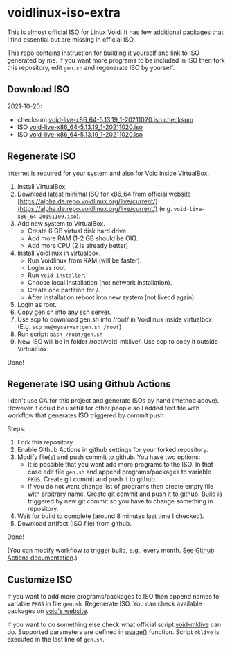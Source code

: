 # voidlinux-iso-extra

This is almost official ISO for [Linux Void](https://voidlinux.org/). It has few additional packages that I find essential but are missing in official ISO.

This repo contains instruction for building it yourself and link to ISO generated by me. If you want more programs to be included in ISO then fork this repository, edit `gen.sh` and regenerate ISO by yourself.

## Download ISO

2021-10-20:
* checksum [void-live-x86_64-5.13.19_1-20211020.iso.checksum](https://raw.githubusercontent.com/kotoko/voidlinux-iso-extra/master/void-live-x86_64-5.13.19_1-20211020.iso.checksum)
* ISO [void-live-x86_64-5.13.19_1-20211020.iso](https://github.com/kotoko/voidlinux-iso-extra/releases/download/2021-10-20/void-live-x86_64-5.13.19_1-20211020.iso)
* ISO [void-live-x86_64-5.13.19_1-20211020.iso](https://www.dropbox.com/s/5o7rf21rtqufqe4/void-live-x86_64-5.13.19_1-20211020.iso?dl=1)

## Regenerate ISO

Internet is required for your system and also for Void inside VirtualBox.

1. Install VirtualBox.
2. Download latest minimal ISO for x86_64 from official website [https://alpha.de.repo.voidlinux.org/live/current/](https://alpha.de.repo.voidlinux.org/live/current/) (e.g. `void-live-x86_64-20191109.iso`).
3. Add new system to VirtualBox.
    * Create 6 GB virtual disk hard drive.
    * Add more RAM (1-2 GB should be OK).
    * Add more CPU (2 is already better)
4. Install Voidlinux in virtualbox.
    * Run Voidlinux from RAM (will be faster).
    * Login as root.
    * Run `void-installer`.
    * Choose local installation (not network installation).
    * Create one partition for /.
    * After installation reboot into new system (not livecd again).
5. Login as root.
6. Copy gen.sh into any ssh server.
7. Use scp to download gen.sh into /root/ in Voidlinux inside virtualbox. (E.g. `scp me@myserver:gen.sh /root`)
8. Run script: `bash /root/gen.sh`
9. New ISO will be in folder /root/void-mklive/. Use scp to copy it outside VirtualBox.

Done!

## Regenerate ISO using Github Actions

I don't use GA for this project and generate ISOs by hand (method above). However it could be useful for other people so I added text file with workflow that generates ISO triggered by commit push.

Steps:

1. Fork this repository.
2. Enable Github Actions in github settings for your forked repository.
3. Modify file(s) and push commit to github. You have two options:
    * It is possible that you want add more programs to the ISO. In that case edit file `gen.sh` and append programs/packages to variable `PKGS`. Create git commit and push it to github.
    * If you do not want change list of programs then create empty file with arbitrary name. Create git commit and push it to github. Build is triggered by new git commit so you have to change something in repository.
4. Wait for build to complete (around 8 minutes last time I checked).
5. Download artifact (ISO file) from github.

Done!

(You can modify workflow to trigger build, e.g., every month. [See Github Actions documentation](https://docs.github.com/en/actions/learn-github-actions/workflow-syntax-for-github-actions#onschedule).)

## Customize ISO

If you want to add more programs/packages to ISO then append names to variable `PKGS` in file `gen.sh`. Regenerate ISO. You can check available packages on [void's website](https://voidlinux.org/packages/?arch=x86_64).

If you want to do something else check what official script [void-mklive](https://github.com/void-linux/void-mklive) can do. Supported parameters are defined in [usage()](https://github.com/void-linux/void-mklive/blob/master/mklive.sh.in) function. Script `mklive` is executed in the last line of `gen.sh`.
